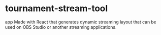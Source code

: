 # tournament-stream-tool
app Made with React that generates dynamic streaming layout that can be used on OBS Studio or another streaming applications.
